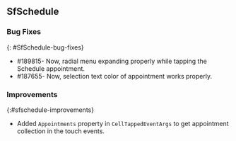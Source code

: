 ## SfSchedule

### Bug Fixes
{: #SfSchedule-bug-fixes} 

* \#189815- Now, radial menu expanding properly while tapping the Schedule appointment.
* \#187655- Now, selection text color of appointment works properly.

### Improvements
{:#sfschedule-improvements}

* Added `Appointments` property in `CellTappedEventArgs` to get appointment collection in the touch events.
